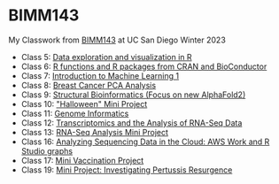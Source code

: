 # BIMM143

My Classwork from [BIMM143](https://bioboot.github.io/bimm143_W23/) at UC San Diego Winter 2023


- Class 5: [Data exploration and visualization in R](https://github.com/Max96706/bimm143_github/blob/main/class05/class05.md)
- Class 6: [R functions and R packages from CRAN and BioConductor](https://github.com/Max96706/bimm143_github/blob/main/class06/Class06Lab.md)
- Class 7: [Introduction to Machine Learning 1](https://github.com/Max96706/bimm143_github/blob/main/class07/class07lab.md)
- Class 8: [Breast Cancer PCA Analysis](https://github.com/Max96706/bimm143_github/blob/main/class08/class08lab.md)
- Class 9: [Structural Bioinformatics (Focus on new AlphaFold2)](https://github.com/Max96706/bimm143_github/blob/main/class09/class09lab.md)
- Class 10: ["Halloween" Mini Project](https://github.com/Max96706/bimm143_github/blob/main/class10/class10lab.md)
- Class 11: [Genome Informatics](https://github.com/Max96706/bimm143_github/blob/main/class11/class11lab.md)
- Class 12: [Transcriptomics and the Analysis of RNA-Seq Data](https://github.com/Max96706/bimm143_github/blob/main/class12/class12lab.md)
- Class 13: [RNA-Seq Analysis Mini Project](https://github.com/Max96706/bimm143_github/blob/main/class13/class13lab.md)
- Class 16: [Analyzing Sequencing Data in the Cloud: AWS Work and R Studio graphs](https://github.com/Max96706/bimm143_github/blob/main/class16%2012.09.55%20PM/class16.md)
- Class 17: [Mini Vaccination Project](https://github.com/Max96706/bimm143_github/blob/main/class17/class17.md)
- Class 19: [Mini Project: Investigating Pertussis Resurgence](https://github.com/Max96706/bimm143_github/blob/main/class19/class19.md)
